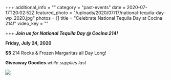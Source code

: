 +++
additional_info = ""
category = "past-events"
date = 2020-07-17T20:02:52Z
featured_photo = "/uploads/2020/07/17/national-tequila-day-wp_2020.jpg"
photos = []
title = "Celebrate National Tequila Day at Cocina 214!"
video_key = ""

+++
**_Join us for National Tequila Day @ Cocina 214!_**

**Friday, July 24, 2020**

**$5** 214 Rocks & Frozen Margaritas all Day Long!

**Giveaway Goodies** _while supplies last_

![](/uploads/2020/07/17/national-tequila-day-wp_2020.jpg)